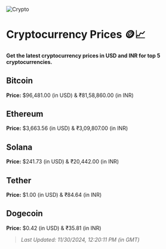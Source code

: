 
![Crypto](https://www.techguide.com.au/wp-content/uploads/2020/11/crypto3.jpeg)

# Cryptocurrency Prices 🪙📈

#### Get the latest cryptocurrency prices in USD and INR for top 5 cryptocurrencies.

## Bitcoin

**Price:** $96,481.00 (in USD) & ₹81,58,860.00 (in INR)

## Ethereum

**Price:** $3,663.56 (in USD) & ₹3,09,807.00 (in INR)

## Solana

**Price:** $241.73 (in USD) & ₹20,442.00 (in INR)

## Tether

**Price:** $1.00 (in USD) & ₹84.64 (in INR)

## Dogecoin

**Price:** $0.42 (in USD) & ₹35.81 (in INR)

> _Last Updated: 11/30/2024, 12:20:11 PM (in GMT)_
